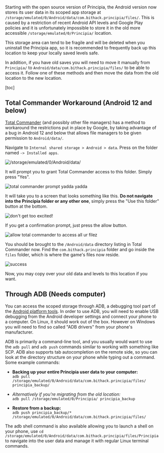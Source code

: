 Starting with the open source version of Principia, the Android version now stores its user data in its scoped app storage at `/storage/emulated/0/Android/data/com.bithack.principia/files/`. This is caused by a restriction of recent Android API levels and Google Play policies and it is unfortunately impossible to store it in the old more accessible `/storage/emulated/0/Principia/` location.

This storage area can tend to be fragile and will be deleted when you uninstall the Principia app, so it is recommended to frequently back up this location to keep your locally saved levels safe.

In addition, if you have old saves you will need to move it manually from `Principia/` to `Android/data/com.bithack.principia/files/` to be able to access it. Follow one of these methods and then move the data from the old location to the new location.

[toc]

## Total Commander Workaround (Android 12 and below)
[Total Commander](https://play.google.com/store/apps/details?id=com.ghisler.android.TotalCommander) (and possibly other file managers) has a method to workaround the restrictions put in place by Google, by taking advantage of a bug in Android 12 and below that allows file managers to be given permission to `Android/data/`.

Navigate to `Internal shared storage > Android > data`. Press on the folder named `-> Installed apps`.

![/storage/emulated/0/Android/data/](images/android_data_1.png)

It will prompt you to grant Total Commander access to this folder. Simply press "Yes".

![total commander prompt yadda yadda](images/android_data_2.png)

It will take you to a screen that looks something like this. **Do not navigate into the Principia folder or any other one**, simply press the "Use this folder" button at the bottom.

![don't get too excited!](images/android_data_3.png)

If you get a confirmation prompt, just press the allow button.

![allow total commander to access all ur filez](images/android_data_4.png)

You should be brought to the `/Android/data` directory listing in Total Commander now. Find the `com.bithack.principia` folder and go inside the `files` folder, which is where the game's files now reside.

![success](images/android_data_5.png)

Now, you may copy over your old data and levels to this location if you want.

## Through ADB (Needs computer)
You can access the scoped storage through ADB, a debugging tool part of the [Android platform tools](https://developer.android.com/studio/releases/platform-tools). In order to use ADB, you will need to enable USB debugging from the Android developer settings and connect your phone to a computer. On Linux, it should work out of the box. However on Windows you will need to find so called "ADB drivers" from your phone's manufacturer.

ADB is primarily a command-line tool, and you usually would want to use the `adb pull` and `adb push` commands similar to working with something like SCP. ADB also supports tab autocompletion on the remote side, so you can look at the directory structure on your phone while typing out a command. Some example commands:

* **Backing up your entire Principia user data to your computer:**  
  `adb pull /storage/emulated/0/Android/data/com.bithack.principia/files/ principia_backup/`

* *Alternatively if you're migrating from the old location:*  
  `adb pull /storage/emulated/0/Principia/ principia_backup`

* **Restore from a backup:**  
  `adb push principia_backup/* /storage/emulated/0/Android/data/com.bithack.principia/files/`

The adb shell command is also available allowing you to launch a shell on your phone, use `cd /storage/emulated/0/Android/data/com.bithack.principia/files/Principia` to navigate into the user data and manage it with regular Linux terminal commands.